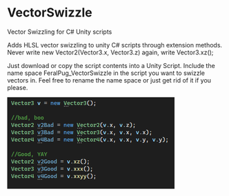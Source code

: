 # VectorSwizzle
Vector Swizzling for C# Unity scripts

Adds HLSL vector swizzling to unity C# scripts through extension methods. Never write new Vector2(Vector3.x, Vector3.z) again, write Vector3.xz();

Just download or copy the script contents into a Unity Script. Include the name space FeralPug_VectorSwizzle in the script you want to swizzle vectors in. Feel free to
rename the name space or just get rid of it if you please.

![Example Screen Shot](https://github.com/FeralPug/VectorSwizzle/blob/main/ScreenShot/VectorSwizzle.png?raw=true "Screen Shot")
